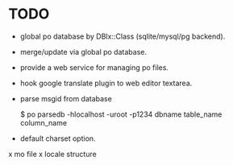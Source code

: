 
# TODO

* global po database by DBIx::Class (sqlite/mysql/pg backend).
* merge/update via global po database.
* provide a web service for managing po files.
* hook google translate plugin to web editor textarea.
* parse msgid from database

    $ po parsedb -hlocalhost -uroot -p1234 dbname table_name column_name

* default charset option.

x mo file 
x locale structure
